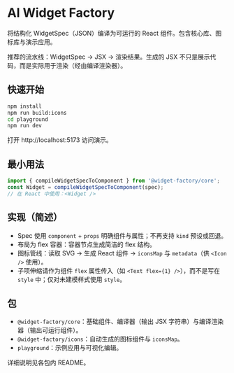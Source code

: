 # AI Widget Factory

将结构化 WidgetSpec（JSON）编译为可运行的 React 组件。包含核心库、图标库与演示应用。

推荐的流水线：WidgetSpec → JSX → 渲染结果。生成的 JSX 不只是展示代码，而是实际用于渲染（经由编译渲染器）。

## 快速开始
```bash
npm install
npm run build:icons
cd playground
npm run dev
```
打开 http://localhost:5173 访问演示。

## 最小用法
```js
import { compileWidgetSpecToComponent } from '@widget-factory/core';
const Widget = compileWidgetSpecToComponent(spec);
// 在 React 中使用：<Widget />
```

## 实现（简述）
- Spec 使用 `component` + `props` 明确组件与属性；不再支持 `kind` 预设或回退。
- 布局为 flex 容器：容器节点生成简洁的 flex 结构。
- 图标管线：读取 SVG → 生成 React 组件 → `iconsMap` 与 `metadata`（供 `<Icon />` 使用）。
 - 子项伸缩请作为组件 `flex` 属性传入（如 `<Text flex={1} />`），而不是写在 `style` 中；仅对未建模样式使用 `style`。

## 包
- `@widget-factory/core`：基础组件、编译器（输出 JSX 字符串）与编译渲染器（输出可运行组件）。
- `@widget-factory/icons`：自动生成的图标组件与 `iconsMap`。
- `playground`：示例应用与可视化编辑。

详细说明见各包内 README。
